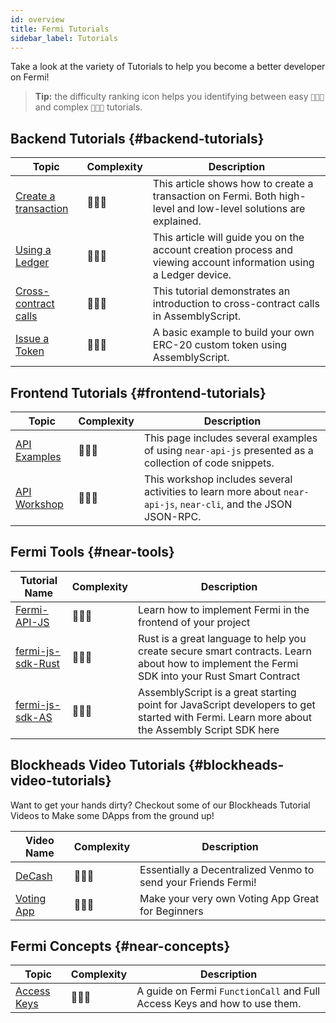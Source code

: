 ```yaml
---
id: overview
title: Fermi Tutorials
sidebar_label: Tutorials
---
```


Take a look at the variety of Tutorials to help you become a better developer on Fermi!

> **Tip:** the difficulty ranking icon helps you identifying between easy `🔵🔘🔘` and complex `🔵🔵🔵` tutorials.

## Backend Tutorials {#backend-tutorials}

| Topic                                                                  | Complexity | Description                                                                                                        |
| ---------------------------------------------------------------------- | ---------- | ------------------------------------------------------------------------------------------------------------------ |
| [Create a transaction](/docs/tutorials/create-transactions)            | 🔵🔘🔘     | This article shows how to create a transaction on Fermi. Both high-level and low-level solutions are explained.    |
| [Using a Ledger](/docs/tutorials/ledger)                               | 🔵🔘🔘     | This article will guide you on the account creation process and viewing account information using a Ledger device. |
| [Cross-contract calls](/docs/tutorials/contracts/cross-contract-calls) | 🔵🔵🔘     | This tutorial demonstrates an introduction to cross-contract calls in AssemblyScript.                              |
| [Issue a Token](/docs/tutorials/contracts/token)                       | 🔵🔵🔘     | A basic example to build your own ERC-20 custom token using AssemblyScript.                                        |

## Frontend Tutorials {#frontend-tutorials}

| Topic                                                  | Complexity | Description                                                                                                     |
| ------------------------------------------------------ | ---------- | --------------------------------------------------------------------------------------------------------------- |
| [API Examples](/docs/tutorials/front-end/naj-examples) | 🔵🔘🔘     | This page includes several examples of using `near-api-js` presented as a collection of code snippets.          |
| [API Workshop](/docs/tutorials/front-end/naj-workshop) | 🔵🔘🔘     | This workshop includes several activities to learn more about `near-api-js`, `near-cli`, and the JSON JSON-RPC. |

## Fermi Tools {#near-tools}

| Tutorial Name                                                                | Complexity | Description                                                                                                                                  |
| ---------------------------------------------------------------------------- | ---------- | -------------------------------------------------------------------------------------------------------------------------------------------- |
| [Fermi-API-JS](https://docs.near.org/docs/develop/front-end/near-api-js)     | 🔵🔘🔘     | Learn how to implement Fermi in the frontend of your project                                                                                 |
| [fermi-js-sdk-Rust](https://docs.near.org/docs/develop/contracts/rust/intro) | 🔵🔵🔵     | Rust is a great language to help you create secure smart contracts. Learn about how to implement the Fermi SDK into your Rust Smart Contract |
| [fermi-js-sdk-AS](https://docs.near.org/docs/develop/contracts/as/intro)     | 🔵🔵🔘     | AssemblyScript is a great starting point for JavaScript developers to get started with Fermi. Learn more about the Assembly Script SDK here  |

## Blockheads Video Tutorials {#blockheads-video-tutorials}

Want to get your hands dirty? Checkout some of our Blockheads Tutorial Videos to Make some DApps from the ground up!

| Video Name                                                     | Complexity | Description                                                   |
| -------------------------------------------------------------- | ---------- | ------------------------------------------------------------- |
| [DeCash](https://www.youtube.com/watch?v=u_vwi5PVg1c)          | 🔵🔵🔘     | Essentially a Decentralized Venmo to send your Friends Fermi! |
| [Voting App](https://www.youtube.com/watch?v=sm8w9tDnMZc&t=1s) | 🔵🔘🔘     | Make your very own Voting App Great for Beginners             |

## Fermi Concepts {#near-concepts}

| Topic                                     | Complexity | Description                                                               |
| ----------------------------------------- | ---------- | ------------------------------------------------------------------------- |
| [Access Keys](/docs/videos/accounts-keys) | 🔵🔵🔘     | A guide on Fermi `FunctionCall` and Full Access Keys and how to use them. |

